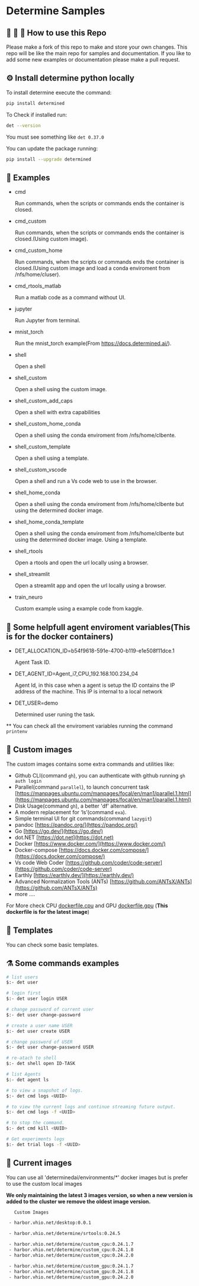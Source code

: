 # Determine Samples

## :octopus: :balloon: :firecracker: How to use this Repo

Please make a fork of this repo to make and store your own changes. This repo will be like the main repo for samples and documentation.
If you like to add some new examples or documentation please make a pull request.

## :gear: Install determine python locally

To install determine execute the command:

```bash
pip install determined
```

To Check if installed run:

```bash
det --version
```

You must see something like  `det 0.37.0`

You can update the package running:

```bash
pip install --upgrade determined
```

## :rocket: Examples

- cmd

    Run commands, when the scripts or commands ends the container is closed.

- cmd_custom

    Run commands, when the scripts or commands ends the container is closed.(Using custom image).

- cmd_custom_home

    Run commands, when the scripts or commands ends the container is closed.(Using custom image and load a conda enviroment from /nfs/home/cluser).

- cmd_rtools_matlab

    Run a matlab code as a command without UI.

- jupyter

    Run Jupyter from terminal.

- mnist_torch

    Run the mnist_torch example(From <https://docs.determined.ai/>).

- shell

    Open a shell

- shell_custom

    Open a shell using the custom image.

- shell_custom_add_caps

    Open a shell with extra capabilities

- shell_custom_home_conda

    Open a shell using the conda enviroment from /nfs/home/clbente.

- shell_custom_template

    Open a shell using a template.

- shell_custom_vscode

    Open a shell and run a Vs code web to use in the browser.

- shell_home_conda

    Open a shell using the conda enviroment from /nfs/home/clbente but using the determined docker image.

- shell_home_conda_template

    Open a shell using the conda enviroment from /nfs/home/clbente but using the determined docker image.
    Using a template.

- shell_rtools

    Open a rtools and open the url locally using a browser.

- shell_streamlit

    Open a streamlit app and open the url locally using a browser.

- train_neuro

    Custom example using a example code from kaggle.

## :dart: Some helpfull agent enviroment variables(This is for the docker containers)

- DET_ALLOCATION_ID=b54f9618-591e-4700-b119-e1e508f11dce.1

    Agent Task ID.

- DET_AGENT_ID=Agent_i7_CPU_192.168.100.234_04

    Agent Id, in this case when a agent is setup the ID contains the IP address of the machine.
    This IP is internal to a local network

- DET_USER=demo

    Determined user runing the task.

** You can check all the enviroment variables running the command `printenv`

## :dizzy: Custom images

The custom images contains some extra commands and utilities like:

- Github CLI(command `gh`), you can authenticate with github running `gh auth login`
- Parallel(command `parallel`), to launch concurrent task [https://manpages.ubuntu.com/manpages/focal/en/man1/parallel.1.html](https://manpages.ubuntu.com/manpages/focal/en/man1/parallel.1.html)
- Disk Usage(command `gh`), a better 'df' alternative.
- A modern replacement for ‘ls’(command `exa`).
- Simple terminal UI for git commands(command `lazygit`)
- pandoc [https://pandoc.org/](https://pandoc.org/)
- Go [https://go.dev/](https://go.dev/)
- dot.NET [https://dot.net](https://dot.net)
- Docker [https://www.docker.com/](https://www.docker.com/)
- Docker-compose [https://docs.docker.com/compose/](https://docs.docker.com/compose/)
- Vs code Web Coder [https://github.com/coder/code-server](https://github.com/coder/code-server)
- Earthly [https://earthly.dev/](https://earthly.dev/)
- Advanced Normalization Tools (ANTs) [https://github.com/ANTsX/ANTs](https://github.com/ANTsX/ANTs)
- more ....

For More check CPU [dockerfile.cpu](./dockerfile.cpu) and GPU [dockerfile.gpu](./dockerfile.gpu) (**This dockerfile is for the latest image**)

## :memo: Templates

You can check some basic templates.

## :alembic: Some commands examples

```bash
# list users
$:- det user

# login first
$:- det user login USER

# change password of current user
$:- det user change-password

# create a user name USER
$:- det user create USER

# change password of USER
$:- det user change-password USER

# re-atach to shell
$:- det shell open ID-TASK

# list Agents
$:- det agent ls

# to view a snapshot of logs.
$:- det cmd logs <UUID>

# to view the current logs and continue streaming future output.
$:- det cmd logs -f <UUID>

# to stop the command.
$:- det cmd kill <UUID>

# Get experiments logs
$:- det trial logs -f <UUID>
```

## :shell: Current images

You can use all 'determinedai/environments/*' docker images but is prefer to use the custom local images

**We only maintaining the latest 3 images version, so when a new version is added to the cluster we remove the oldest image version.**

```bash
   Custom Images

 - harbor.vhio.net/desktop:0.0.1

 - harbor.vhio.net/determine/srtools:0.24.5

 - harbor.vhio.net/determine/custom_cpu:0.24.1.7
 - harbor.vhio.net/determine/custom_cpu:0.24.1.8
 - harbor.vhio.net/determine/custom_cpu:0.24.2.0

 - harbor.vhio.net/determine/custom_gpu:0.24.1.7
 - harbor.vhio.net/determine/custom_gpu:0.24.1.8
 - harbor.vhio.net/determine/custom_gpu:0.24.2.0

```
